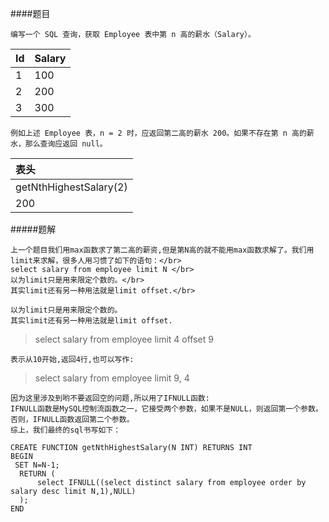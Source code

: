 ####题目
```text
编写一个 SQL 查询，获取 Employee 表中第 n 高的薪水（Salary）。
```
| Id  | Salary |
|:----|:-------|
| 1   | 100    |
| 2   | 200    |
| 3  | 300    |

```text
例如上述 Employee 表，n = 2 时，应返回第二高的薪水 200。如果不存在第 n 高的薪水，那么查询应返回 null。
```
| 表头                     |
|:-----------------------| 
| getNthHighestSalary(2) | 
| 200                    |
#####题解
```text
上一个题目我们用max函数求了第二高的薪资,但是第N高的就不能用max函数求解了。我们用limit来求解，很多人用习惯了如下的语句：</br>
select salary from employee limit N </br>
以为limit只是用来限定个数的。</br>
其实limit还有另一种用法就是limit offset.</br>
```
```text
以为limit只是用来限定个数的。
其实limit还有另一种用法就是limit offset.
```
> select salary from employee limit 4 offset 9 <br>

```text
表示从10开始,返回4行,也可以写作:
```
>select salary from employee limit 9, 4

```text
因为这里涉及到哟不要返回空的问题,所以用了IFNULL函数:
IFNULL函数是MySQL控制流函数之一，它接受两个参数，如果不是NULL，则返回第一个参数。 否则，IFNULL函数返回第二个参数。
综上，我们最终的sql书写如下：
```
```roomsql
CREATE FUNCTION getNthHighestSalary(N INT) RETURNS INT
BEGIN
 SET N=N-1;
  RETURN (    
      select IFNULL((select distinct salary from employee order by salary desc limit N,1),NULL)
  );
END
```